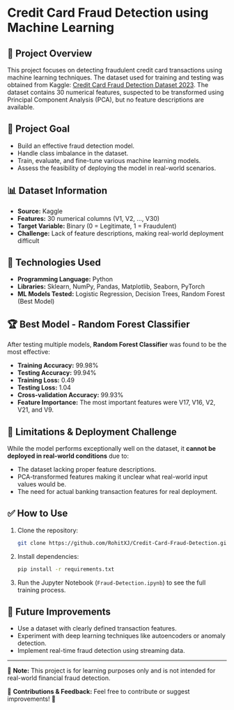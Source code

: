 # Credit Card Fraud Detection using Machine Learning

## 📌 Project Overview
This project focuses on detecting fraudulent credit card transactions using machine learning techniques. The dataset used for training and testing was obtained from Kaggle: [Credit Card Fraud Detection Dataset 2023](https://www.kaggle.com/datasets/nelgiriyewithana/credit-card-fraud-detection-dataset-2023). The dataset contains 30 numerical features, suspected to be transformed using Principal Component Analysis (PCA), but no feature descriptions are available.

## 🎯 Project Goal
- Build an effective fraud detection model.
- Handle class imbalance in the dataset.
- Train, evaluate, and fine-tune various machine learning models.
- Assess the feasibility of deploying the model in real-world scenarios.

## 📊 Dataset Information
- **Source:** Kaggle
- **Features:** 30 numerical columns (V1, V2, ..., V30)
- **Target Variable:** Binary (0 = Legitimate, 1 = Fraudulent)
- **Challenge:** Lack of feature descriptions, making real-world deployment difficult

## 🔧 Technologies Used
- **Programming Language:** Python
- **Libraries:** Sklearn, NumPy, Pandas, Matplotlib, Seaborn, PyTorch
- **ML Models Tested:** Logistic Regression, Decision Trees, Random Forest (Best Model)

## 🏆 Best Model - Random Forest Classifier
After testing multiple models, **Random Forest Classifier** was found to be the most effective:
- **Training Accuracy:** 99.98%
- **Testing Accuracy:** 99.94%
- **Training Loss:** 0.49
- **Testing Loss:** 1.04
- **Cross-validation Accuracy:** 99.93%
- **Feature Importance:** The most important features were V17, V16, V2, V21, and V9.

## 🚧 Limitations & Deployment Challenge
While the model performs exceptionally well on the dataset, it **cannot be deployed in real-world conditions** due to:
- The dataset lacking proper feature descriptions.
- PCA-transformed features making it unclear what real-world input values would be.
- The need for actual banking transaction features for real deployment.

## ✅ How to Use
1. Clone the repository:
   ```sh
   git clone https://github.com/RohitXJ/Credit-Card-Fraud-Detection.git
   ```
2. Install dependencies:
   ```sh
   pip install -r requirements.txt
   ```
3. Run the Jupyter Notebook (`Fraud-Detection.ipynb`) to see the full training process.

## 📝 Future Improvements
- Use a dataset with clearly defined transaction features.
- Experiment with deep learning techniques like autoencoders or anomaly detection.
- Implement real-time fraud detection using streaming data.

---
📌 **Note:** This project is for learning purposes only and is not intended for real-world financial fraud detection.

📢 **Contributions & Feedback:** Feel free to contribute or suggest improvements! 🚀

